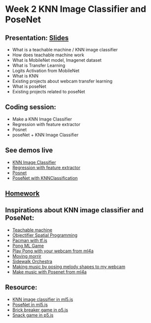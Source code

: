 # Week 2 KNN Image Classifier and PoseNet

## Presentation: [Slides](https://docs.google.com/presentation/d/1oDLq34QWMs_YJiap-yX4Co6TPRCWv63OjcKn5fpq3Vo/edit?usp=sharing)
- What is a teachable machine / KNN image classifier
- How does teachable machine work
- What is MobileNet model, Imagenet dataset
- What is Transfer Learning
- Logits Activation from MobileNet
- What is KNN
- Existing projects about webcam transfer learning
- What is poseNet
- Existing projects related to poseNet

## Coding session:
- Make a KNN Image Classifier
- Regression with feature extractor
- Posnet
- poseNet + KNN Image Classifier

## See demos live
- [KNN Image Classifier](https://yining1023.github.io/machine-learning-for-the-web/week2-ImageClassifier-KNN-Posenet/KNNClassification_Video/)
- [Regression with feature extractor](https://yining1023.github.io/machine-learning-for-the-web/week2-ImageClassifier-KNN-Posenet/FeatureExtractor_Image_Regression/)
- [Posnet](https://yining1023.github.io/machine-learning-for-the-web/week2-ImageClassifier-KNN-Posenet/PoseNet/)
- [PoseNet with KNNClassification](https://yining1023.github.io/machine-learning-for-the-web/week2-ImageClassifier-KNN-Posenet/PoseNet_KNNClassification)

## [Homework](https://github.com/yining1023/machine-learning-for-the-web/wiki/Week-2)

## Inspirations about KNN image classifier and PoseNet:
- [Teachable machine](https://teachablemachine.withgoogle.com/)
- [Objectifier Spatial Programming](https://experiments.withgoogle.com/ai/objectifier-spatial-programming)
- [Pacman with tf.js](https://storage.googleapis.com/tfjs-examples/webcam-transfer-learning/dist/index.html)
- [Pong ML Game](https://github.com/matamalaortiz/Pong-ML)
- [Play Pong with your webcam from ml4a](https://ml4a.github.io/demos/tfjs/regression-pong.html)
- [Moving morrir](https://medium.com/tensorflow/move-mirror-an-ai-experiment-with-pose-estimation-in-the-browser-using-tensorflow-js-2f7b769f9b23?linkId=54484629)
- [Sidewalk Orchestra](https://github.com/cvalenzuela/sidewalk_orchestra)
- [Making music by posing melody shapes to my webcam](https://t.co/RN9qQTDkti)
- [Make music with Posenet from ml4a](https://ml4a.github.io/demos/tfjs/posenet-music.html)

## Resource:
- [KNN image classifier in ml5.js](https://github.com/ml5js/ml5-examples/tree/master/p5js/PoseNet)
- [PoseNet in ml5.js](https://github.com/ml5js/ml5-examples/tree/master/p5js/PoseNet)
- [Brick breaker game in p5.js](https://youtu.be/5kEPixL8JoU)
- [Snack game in p5.js](https://youtu.be/OMoVcohRgZA)
